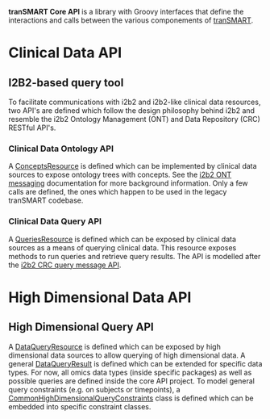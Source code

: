 **tranSMART Core API** is a library with Groovy interfaces that define
the interactions and calls between the various componements of [tranSMART](http://transmartproject.org).

# Clinical Data API

## I2B2-based query tool

To facilitate communications with i2b2 and i2b2-like clinical data resources,
two API's are defined which follow the design philosophy behind i2b2 and resemble
the i2b2 Ontology Management (ONT) and Data Repository (CRC) RESTful API's.

### Clinical Data Ontology API 

A [ConceptsResource](org/transmartproject/core/ontology/ConceptsResource.html)
is defined which can be implemented by clinical data sources to expose ontology
trees with concepts. See the [i2b2 ONT messaging](https://www.i2b2.org/software/files/PDF/current/Ontology_Messaging.pdf)
documentation for more background information. Only a few calls are defined,
the ones which happen to be used in the legacy tranSMART codebase.

### Clinical Data Query API

A [QueriesResource](org/transmartproject/core/querytool/QueriesResource.html)
is defined which can be exposed by clinical data sources as a means of querying
clinical data. This resource exposes methods to run queries and retrieve query results.
The API is modelled after the [i2b2 CRC query message API](https://www.i2b2.org/software/files/PDF/current/CRC_Messaging.pdf).

# High Dimensional Data API

## High Dimensional Query API

A [DataQueryResource](org/transmartproject/core/dataquery/DataQueryResource.html)
is defined which can be exposed by high dimensional data sources to allow querying of
high dimensional data. A general [DataQueryResult](org/transmartproject/core/dataquery/DataQueryResult.html)
is defined which can be extended for specific data types. For now, all omics data types
(inside specific packages) as well as possible queries are defined inside the core API project.
To model general query constraints (e.g. on subjects or timepoints), a 
[CommonHighDimensionalQueryConstraints](org/transmartproject/core/dataquery/constraints/CommonHighDimensionalQueryConstraints.html)
class is defined which can be embedded into specific constraint classes.
